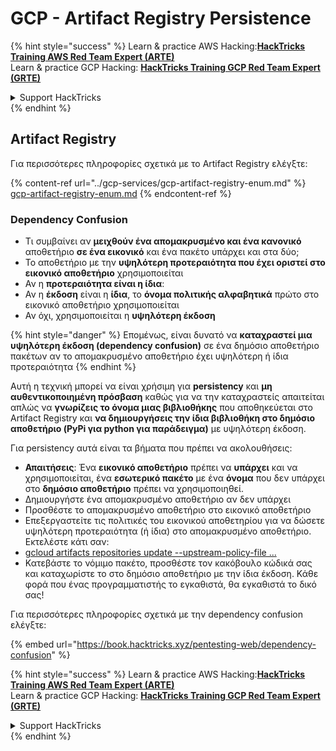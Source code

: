 # GCP - Artifact Registry Persistence

{% hint style="success" %}
Learn & practice AWS Hacking:<img src="../../../.gitbook/assets/image (1).png" alt="" data-size="line">[**HackTricks Training AWS Red Team Expert (ARTE)**](https://training.hacktricks.xyz/courses/arte)<img src="../../../.gitbook/assets/image (1).png" alt="" data-size="line">\
Learn & practice GCP Hacking: <img src="../../../.gitbook/assets/image (2).png" alt="" data-size="line">[**HackTricks Training GCP Red Team Expert (GRTE)**<img src="../../../.gitbook/assets/image (2).png" alt="" data-size="line">](https://training.hacktricks.xyz/courses/grte)

<details>

<summary>Support HackTricks</summary>

* Check the [**subscription plans**](https://github.com/sponsors/carlospolop)!
* **Join the** 💬 [**Discord group**](https://discord.gg/hRep4RUj7f) or the [**telegram group**](https://t.me/peass) or **follow** us on **Twitter** 🐦 [**@hacktricks\_live**](https://twitter.com/hacktricks\_live)**.**
* **Share hacking tricks by submitting PRs to the** [**HackTricks**](https://github.com/carlospolop/hacktricks) and [**HackTricks Cloud**](https://github.com/carlospolop/hacktricks-cloud) github repos.

</details>
{% endhint %}

## Artifact Registry

Για περισσότερες πληροφορίες σχετικά με το Artifact Registry ελέγξτε:

{% content-ref url="../gcp-services/gcp-artifact-registry-enum.md" %}
[gcp-artifact-registry-enum.md](../gcp-services/gcp-artifact-registry-enum.md)
{% endcontent-ref %}

### Dependency Confusion

* Τι συμβαίνει αν **μειχθούν ένα απομακρυσμένο και ένα κανονικό** αποθετήριο **σε ένα εικονικό** και ένα πακέτο υπάρχει και στα δύο;
* Το αποθετήριο με την **υψηλότερη προτεραιότητα που έχει οριστεί στο εικονικό αποθετήριο** χρησιμοποιείται
* Αν η **προτεραιότητα είναι η ίδια**:
* Αν η **έκδοση** είναι η **ίδια**, το **όνομα πολιτικής αλφαβητικά** πρώτο στο εικονικό αποθετήριο χρησιμοποιείται
* Αν όχι, χρησιμοποιείται η **υψηλότερη έκδοση**

{% hint style="danger" %}
Επομένως, είναι δυνατό να **καταχραστεί μια υψηλότερη έκδοση (dependency confusion)** σε ένα δημόσιο αποθετήριο πακέτων αν το απομακρυσμένο αποθετήριο έχει υψηλότερη ή ίδια προτεραιότητα
{% endhint %}

Αυτή η τεχνική μπορεί να είναι χρήσιμη για **persistency** και **μη αυθεντικοποιημένη πρόσβαση** καθώς για να την καταχραστείς απαιτείται απλώς να **γνωρίζεις το όνομα μιας βιβλιοθήκης** που αποθηκεύεται στο Artifact Registry και **να δημιουργήσεις την ίδια βιβλιοθήκη στο δημόσιο αποθετήριο (PyPi για python για παράδειγμα)** με υψηλότερη έκδοση.

Για persistency αυτά είναι τα βήματα που πρέπει να ακολουθήσεις:

* **Απαιτήσεις**: Ένα **εικονικό αποθετήριο** πρέπει να **υπάρχει** και να χρησιμοποιείται, ένα **εσωτερικό πακέτο** με ένα **όνομα** που δεν υπάρχει στο **δημόσιο αποθετήριο** πρέπει να χρησιμοποιηθεί.
* Δημιουργήστε ένα απομακρυσμένο αποθετήριο αν δεν υπάρχει
* Προσθέστε το απομακρυσμένο αποθετήριο στο εικονικό αποθετήριο
* Επεξεργαστείτε τις πολιτικές του εικονικού αποθετηρίου για να δώσετε υψηλότερη προτεραιότητα (ή ίδια) στο απομακρυσμένο αποθετήριο.\
Εκτελέστε κάτι σαν:
* [gcloud artifacts repositories update --upstream-policy-file ...](https://cloud.google.com/sdk/gcloud/reference/artifacts/repositories/update#--upstream-policy-file)
* Κατεβάστε το νόμιμο πακέτο, προσθέστε τον κακόβουλο κώδικά σας και καταχωρίστε το στο δημόσιο αποθετήριο με την ίδια έκδοση. Κάθε φορά που ένας προγραμματιστής το εγκαθιστά, θα εγκαθιστά το δικό σας!

Για περισσότερες πληροφορίες σχετικά με την dependency confusion ελέγξτε:

{% embed url="https://book.hacktricks.xyz/pentesting-web/dependency-confusion" %}

{% hint style="success" %}
Learn & practice AWS Hacking:<img src="../../../.gitbook/assets/image (1).png" alt="" data-size="line">[**HackTricks Training AWS Red Team Expert (ARTE)**](https://training.hacktricks.xyz/courses/arte)<img src="../../../.gitbook/assets/image (1).png" alt="" data-size="line">\
Learn & practice GCP Hacking: <img src="../../../.gitbook/assets/image (2).png" alt="" data-size="line">[**HackTricks Training GCP Red Team Expert (GRTE)**<img src="../../../.gitbook/assets/image (2).png" alt="" data-size="line">](https://training.hacktricks.xyz/courses/grte)

<details>

<summary>Support HackTricks</summary>

* Check the [**subscription plans**](https://github.com/sponsors/carlospolop)!
* **Join the** 💬 [**Discord group**](https://discord.gg/hRep4RUj7f) or the [**telegram group**](https://t.me/peass) or **follow** us on **Twitter** 🐦 [**@hacktricks\_live**](https://twitter.com/hacktricks\_live)**.**
* **Share hacking tricks by submitting PRs to the** [**HackTricks**](https://github.com/carlospolop/hacktricks) and [**HackTricks Cloud**](https://github.com/carlospolop/hacktricks-cloud) github repos.

</details>
{% endhint %}

